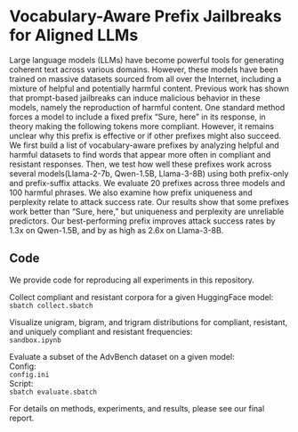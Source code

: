 <h1>Vocabulary-Aware Prefix Jailbreaks for Aligned LLMs</h1>

Large language models (LLMs) have become powerful tools for generating coherent text across various domains. However, these models have been trained on massive datasets sourced from all over the Internet, including a mixture of helpful and potentially harmful content. Previous work has shown that prompt-based jailbreaks can induce malicious behavior in these models, namely the reproduction of harmful content. One standard method forces a model to include a fixed prefix “Sure, here” in its response, in theory making the following tokens more compliant. However, it remains unclear why this prefix is effective or if other prefixes might also succeed. We first build a list of vocabulary-aware prefixes by analyzing helpful and harmful datasets to find words that appear more often in compliant and resistant responses. Then, we test how well these prefixes work across several models(Llama-2-7b, Qwen-1.5B, Llama-3-8B) using both prefix-only and prefix-suffix attacks. We evaluate 20 prefixes across three models and 100 harmful phrases. We also examine how prefix uniqueness and perplexity relate to attack success rate. Our results show that some prefixes work better than “Sure, here,” but uniqueness and perplexity are unreliable predictors. Our best-performing prefix improves attack success rates by 1.3x on Qwen-1.5B, and by as high as 2.6x on Llama-3-8B.

<h2>Code</h2>
We provide code for reproducing all experiments in this repository. <br>

Collect compliant and resistant corpora for a given HuggingFace model: <br>
`sbatch collect.sbatch` <br>

Visualize unigram, bigram, and trigram distributions for compliant, resistant, and uniquely compliant and resistant frequencies: <br>
`sandbox.ipynb` <br>

Evaluate a subset of the AdvBench dataset on a given model: <br>
Config: <br>
`config.ini` <br>
Script: <br>
`sbatch evaluate.sbatch`

For details on methods, experiments, and results, please see our final report.
